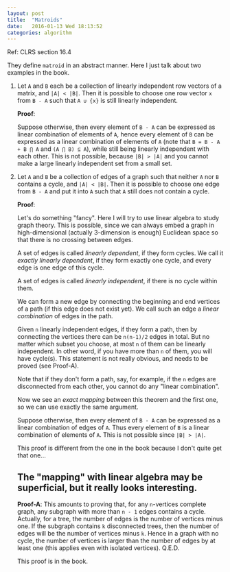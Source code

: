 ```yaml
---
layout: post
title:  "Matroids"
date:   2016-01-13 Wed 18:13:52
categories: algorithm
---
```


Ref: CLRS section 16.4

They define `matroid` in an abstract manner.  Here I just talk about two
examples in the book.

1. Let `A` and `B` each be a collection of linearly independent row vectors of
   a matrix, and `|A| < |B|`.  Then it is possible to choose one row vector `x`
   from `B - A` such that `A ∪ {x}` is still linearly independent.

   **Proof**:
   
   Suppose otherwise, then every element of `B - A` can be expressed as linear
   combination of elements of `A`, hence every element of `B` can be expressed
   as a linear combination of elements of `A` (note that `B = B - A + B ⋂ A`
   and `(A ⋂ B) ⊆ A`), while still being linearly independent with each other.
   This is not possible, because `|B| > |A|` and you cannot make a large
   linearly independent set from a small set.

2. Let `A` and `B` be a collection of edges of a graph such that neither `A` nor
   `B` contains a cycle, and `|A| < |B|`.  Then it is possible to choose
   one edge from `B - A` and put it into `A` such that `A` still does not
   contain a cycle.

   **Proof**:

   Let's do something "fancy".  Here I will try to use linear algebra to study
   graph theory.  This is possible, since we can always embed a graph in
   high-dimensional (actually 3-dimension is enough) Euclidean space so that
   there is no crossing between edges.

   A set of edges is called _linearly dependent_, if they form cycles.  We call
   it _exactly linearly dependent_, if they form exactly one cycle, and every
   edge is one edge of this cycle.

   A set of edges is called _linearly independent_, if there is no cycle within
   them.

   We can form a new edge by connecting the beginning and end vertices of a path
   (if this edge does not exist yet).  We call such an edge a _linear
   combination_ of edges in the path.

   Given `n` linearly independent edges, if they form a path, then by
   connecting the vertices there can be `n(n-1)/2` edges in total.  But no
   matter which subset you choose, at most `n` of them can be linearly
   independent.  In other word, if you have more than `n` of them, you will
   have cycle(s).  This statement is not really obvious, and needs to be proved
   (see Proof-A).
   
   Note that if they don't form a path, say, for example, if the `n` edges are
   disconnected from each other, you cannot do any "linear combination".

   Now we see an *exact mapping* between this theorem and the first one, so we
   can use exactly the same argument.

   Suppose otherwise, then every element of `B - A` can be expressed as a
   linear combination of edges of `A`.  Thus every element of `B` is a linear
   combination of elements of `A`.  This is not possible since `|B| > |A|`.

   This proof is different from the one in the book because I don't quite get that one...

   The "mapping" with linear algebra may be superficial, but it really looks
   interesting. 
   ---------------------------

   **Proof-A**:  This amounts to proving that, for any `n`-vertices complete
   graph, any subgraph with more than `n - 1` edges contains a cycle.
   Actually, for a tree, the number of edges is the number of vertices minus
   one.  If the subgraph contains `k` disconnected trees, then the number of
   edges will be the number of vertices minus `k`.  Hence in a graph with no
   cycle, the number of vertices is larger than the number of edges by at least
   one (this applies even with isolated vertices).  Q.E.D.

   This proof is in the book.
